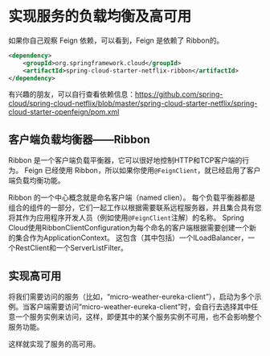 # 实现服务的负载均衡及高可用

如果你自己观察 Feign 依赖，可以看到，Feign 是依赖了 Ribbon的。

```xml
<dependency>
    <groupId>org.springframework.cloud</groupId>
    <artifactId>spring-cloud-starter-netflix-ribbon</artifactId>
</dependency>
```

有兴趣的朋友，可以自行查看依赖信息：<https://github.com/spring-cloud/spring-cloud-netflix/blob/master/spring-cloud-starter-netflix/spring-cloud-starter-openfeign/pom.xml>

## 客户端负载均衡器——Ribbon

Ribbon 是一个客户端负载平衡器，它可以很好地控制HTTP和TCP客户端的行为。 Feign 已经使用 Ribbon，所以如果你使用`@FeignClient`，就已经启用了客户端负载均衡功能。

Ribbon 的一个中心概念就是命名客户端（named clien）。 每个负载平衡器都是组合的组件的一部分，它们一起工作以根据需要联系远程服务器，并且集合具有您将其作为应用程序开发人员（例如使用`@FeignClient`注解）的名称。 Spring Cloud使用RibbonClientConfiguration为每个命名的客户端根据需要创建一个新的集合作为ApplicationContext。 这包含（其中包括）一个ILoadBalancer，一个RestClient和一个ServerListFilter。

## 实现高可用

将我们需要访问的服务（比如，“micro-weather-eureka-client”），启动为多个示例。当客户端需要访问“micro-weather-eureka-client”时，会自行去选择其中任意一个服务实例来访问，这样，即便其中的某个服务实例不可用，也不会影响整个服务功能。

这样就实现了服务的高可用。